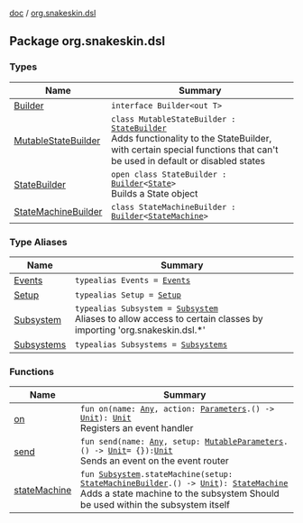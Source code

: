 [doc](../index.md) / [org.snakeskin.dsl](./index.md)

## Package org.snakeskin.dsl

### Types

| Name | Summary |
|---|---|
| [Builder](-builder/index.md) | `interface Builder<out T>` |
| [MutableStateBuilder](-mutable-state-builder/index.md) | `class MutableStateBuilder : `[`StateBuilder`](-state-builder/index.md)<br>Adds functionality to the StateBuilder, with certain special functions that can't be used in default or disabled states |
| [StateBuilder](-state-builder/index.md) | `open class StateBuilder : `[`Builder`](-builder/index.md)`<`[`State`](../org.snakeskin.state/-state/index.md)`>`<br>Builds a State object |
| [StateMachineBuilder](-state-machine-builder/index.md) | `class StateMachineBuilder : `[`Builder`](-builder/index.md)`<`[`StateMachine`](../org.snakeskin.state/-state-machine/index.md)`>` |

### Type Aliases

| Name | Summary |
|---|---|
| [Events](-events.md) | `typealias Events = `[`Events`](../org.snakeskin.event/-events/index.md) |
| [Setup](-setup.md) | `typealias Setup = `[`Setup`](../org.snakeskin.annotation/-setup/index.md) |
| [Subsystem](-subsystem.md) | `typealias Subsystem = `[`Subsystem`](../org.snakeskin.subsystem/-subsystem/index.md)<br>Aliases to allow access to certain classes by importing 'org.snakeskin.dsl.*' |
| [Subsystems](-subsystems.md) | `typealias Subsystems = `[`Subsystems`](../org.snakeskin.registry/-subsystems/index.md) |

### Functions

| Name | Summary |
|---|---|
| [on](on.md) | `fun on(name: `[`Any`](https://kotlinlang.org/api/latest/jvm/stdlib/kotlin/-any/index.html)`, action: `[`Parameters`](../org.snakeskin.logic/-parameters/index.md)`.() -> `[`Unit`](https://kotlinlang.org/api/latest/jvm/stdlib/kotlin/-unit/index.html)`): `[`Unit`](https://kotlinlang.org/api/latest/jvm/stdlib/kotlin/-unit/index.html)<br>Registers an event handler |
| [send](send.md) | `fun send(name: `[`Any`](https://kotlinlang.org/api/latest/jvm/stdlib/kotlin/-any/index.html)`, setup: `[`MutableParameters`](../org.snakeskin.logic/-mutable-parameters/index.md)`.() -> `[`Unit`](https://kotlinlang.org/api/latest/jvm/stdlib/kotlin/-unit/index.html)` = {}): `[`Unit`](https://kotlinlang.org/api/latest/jvm/stdlib/kotlin/-unit/index.html)<br>Sends an event on the event router |
| [stateMachine](state-machine.md) | `fun `[`Subsystem`](../org.snakeskin.subsystem/-subsystem/index.md)`.stateMachine(setup: `[`StateMachineBuilder`](-state-machine-builder/index.md)`.() -> `[`Unit`](https://kotlinlang.org/api/latest/jvm/stdlib/kotlin/-unit/index.html)`): `[`StateMachine`](../org.snakeskin.state/-state-machine/index.md)<br>Adds a state machine to the subsystem Should be used within the subsystem itself |
